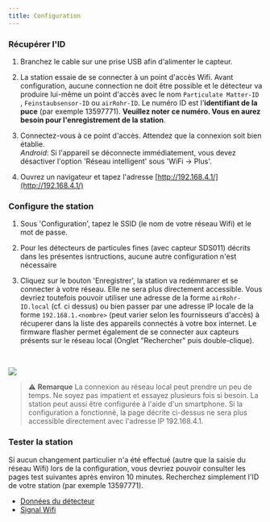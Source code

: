 ```yaml
---
title: Configuration
---
```

### Récupérer l'ID
1. Branchez le cable sur une prise USB afin d'alimenter le capteur.

2. La station essaie de se connecter à un point d'accès Wifi. Avant configuration, aucune connection ne doit être possible et le détecteur va produire lui-même un point d'accès avec le nom `Particulate Matter-ID` , `Feinstaubsensor-ID` ou `airRohr-ID`. Le numéro ID est l'**identifiant de la puce** (par exemple 13597771). **Veuillez noter ce numéro. Vous en aurez besoin pour l'enregistrement de la station**.

3. Connectez-vous à ce point d'accès. Attendez que la connexion soit bien établie.<br>*Android*: Si l'appareil se déconnecte immédiatement, vous devez désactiver l'option 'Réseau intelligent' sous 'WiFi -> Plus'.

4. Ouvrez un navigateur et tapez l'adresse [http://192.168.4.1/](http://192.168.4.1/)

### Configure the station
1. Sous 'Configuration', tapez le SSID (le nom de votre réseau Wifi) et le mot de passe.

2. Pour les détecteurs de particules fines (avec capteur SDS011) décrits dans les présentes isntructions, aucune autre configuration n'est nécessaire

3. Cliquez sur le bouton 'Enregistrer', la station va redémmarer et se connecter à votre réseau. Elle ne sera plus directement accessible. Vous devriez toutefois pouvoir utiliser une adresse de la forme `airRohr-ID.local` (cf. ci dessus) ou bien passer par une adresse IP locale de la forme `192.168.1.<nombre>` (peut varier selon les fournisseurs d'accès) à récuperer dans la liste des appareils connectés à votre box internet. Le firmware flasher permet également de se connecter aux capteurs présents sur le réseau local (Onglet "Rechercher" puis double-clique). 

<br>

![](../docs/airrohr_config_initial.png)
<br>

> ⚠️ **Remarque**  La connexion au réseau local peut prendre un peu de temps. Ne soyez pas impatient et essayez plusieurs fois si besoin. La station peut aussi être configurée à l'aide d'un smartphone. Si la configuration a fonctionné, la page décrite ci-dessus ne sera plus accessible directement avec l'adresse IP 192.168.4.1.

### Tester la station
Si aucun changement particulier n'a été effectué (autre que la saisie du réseau Wifi) lors de la configuration, vous devriez pouvoir consulter les pages test suivantes après environ 10 minutes. Recherchez simplement l'ID de votre station (par exemple 13597771).

 * [Données du détecteur](www.madavi.de/sensor/graph.php) 
 * [Signal Wifi](www.madavi.de/sensor/signal.php) 
        


 
